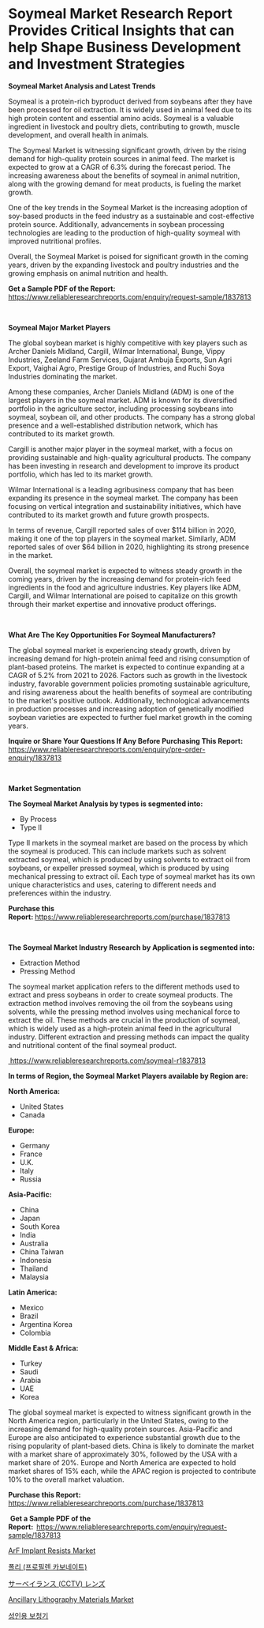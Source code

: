 <p><h1>Soymeal Market Research Report Provides Critical Insights that can help Shape Business Development and Investment Strategies</h1></p><p><strong>Soymeal Market Analysis and Latest Trends</strong></p>
<p><p>Soymeal is a protein-rich byproduct derived from soybeans after they have been processed for oil extraction. It is widely used in animal feed due to its high protein content and essential amino acids. Soymeal is a valuable ingredient in livestock and poultry diets, contributing to growth, muscle development, and overall health in animals.</p><p>The Soymeal Market is witnessing significant growth, driven by the rising demand for high-quality protein sources in animal feed. The market is expected to grow at a CAGR of 6.3% during the forecast period. The increasing awareness about the benefits of soymeal in animal nutrition, along with the growing demand for meat products, is fueling the market growth.</p><p>One of the key trends in the Soymeal Market is the increasing adoption of soy-based products in the feed industry as a sustainable and cost-effective protein source. Additionally, advancements in soybean processing technologies are leading to the production of high-quality soymeal with improved nutritional profiles.</p><p>Overall, the Soymeal Market is poised for significant growth in the coming years, driven by the expanding livestock and poultry industries and the growing emphasis on animal nutrition and health.</p></p>
<p><strong>Get a Sample PDF of the Report:&nbsp;</strong> <a href="https://www.reliableresearchreports.com/enquiry/request-sample/1837813">https://www.reliableresearchreports.com/enquiry/request-sample/1837813</a></p>
<p>&nbsp;</p>
<p><strong>Soymeal Major Market Players</strong></p>
<p><p>The global soybean market is highly competitive with key players such as Archer Daniels Midland, Cargill, Wilmar International, Bunge, Vippy Industries, Zeeland Farm Services, Gujarat Ambuja Exports, Sun Agri Export, Vaighai Agro, Prestige Group of Industries, and Ruchi Soya Industries dominating the market.</p><p>Among these companies, Archer Daniels Midland (ADM) is one of the largest players in the soymeal market. ADM is known for its diversified portfolio in the agriculture sector, including processing soybeans into soymeal, soybean oil, and other products. The company has a strong global presence and a well-established distribution network, which has contributed to its market growth.</p><p>Cargill is another major player in the soymeal market, with a focus on providing sustainable and high-quality agricultural products. The company has been investing in research and development to improve its product portfolio, which has led to its market growth.</p><p>Wilmar International is a leading agribusiness company that has been expanding its presence in the soymeal market. The company has been focusing on vertical integration and sustainability initiatives, which have contributed to its market growth and future growth prospects.</p><p>In terms of revenue, Cargill reported sales of over $114 billion in 2020, making it one of the top players in the soymeal market. Similarly, ADM reported sales of over $64 billion in 2020, highlighting its strong presence in the market.</p><p>Overall, the soymeal market is expected to witness steady growth in the coming years, driven by the increasing demand for protein-rich feed ingredients in the food and agriculture industries. Key players like ADM, Cargill, and Wilmar International are poised to capitalize on this growth through their market expertise and innovative product offerings.</p></p>
<p>&nbsp;</p>
<p><strong>What Are The Key Opportunities For Soymeal Manufacturers?</strong></p>
<p><p>The global soymeal market is experiencing steady growth, driven by increasing demand for high-protein animal feed and rising consumption of plant-based proteins. The market is expected to continue expanding at a CAGR of 5.2% from 2021 to 2026. Factors such as growth in the livestock industry, favorable government policies promoting sustainable agriculture, and rising awareness about the health benefits of soymeal are contributing to the market's positive outlook. Additionally, technological advancements in production processes and increasing adoption of genetically modified soybean varieties are expected to further fuel market growth in the coming years.</p></p>
<p><strong>Inquire or Share Your Questions If Any Before Purchasing This Report:</strong> <a href="https://www.reliableresearchreports.com/enquiry/pre-order-enquiry/1837813">https://www.reliableresearchreports.com/enquiry/pre-order-enquiry/1837813</a></p>
<p>&nbsp;</p>
<p><strong>Market Segmentation</strong></p>
<p><strong>The Soymeal Market Analysis by types is segmented into:</strong></p>
<p><ul><li>By Process</li><li>Type II</li></ul></p>
<p><p>Type II markets in the soymeal market are based on the process by which the soymeal is produced. This can include markets such as solvent extracted soymeal, which is produced by using solvents to extract oil from soybeans, or expeller pressed soymeal, which is produced by using mechanical pressing to extract oil. Each type of soymeal market has its own unique characteristics and uses, catering to different needs and preferences within the industry.</p></p>
<p><strong>Purchase this Report:&nbsp;</strong><a href="https://www.reliableresearchreports.com/purchase/1837813">https://www.reliableresearchreports.com/purchase/1837813</a></p>
<p>&nbsp;</p>
<p><strong>The Soymeal Market Industry Research by Application is segmented into:</strong></p>
<p><ul><li>Extraction Method</li><li>Pressing Method</li></ul></p>
<p><p>The soymeal market application refers to the different methods used to extract and press soybeans in order to create soymeal products. The extraction method involves removing the oil from the soybeans using solvents, while the pressing method involves using mechanical force to extract the oil. These methods are crucial in the production of soymeal, which is widely used as a high-protein animal feed in the agricultural industry. Different extraction and pressing methods can impact the quality and nutritional content of the final soymeal product.</p></p>
<p><a href="https://www.reliableresearchreports.com/soymeal-r1837813">&nbsp;https://www.reliableresearchreports.com/soymeal-r1837813</a></p>
<p><strong>In terms of Region, the Soymeal Market Players available by Region are:</strong></p>
<p>
    <p> <strong> North America: </strong>
        <ul>
            <li>United States</li>
            <li>Canada</li>
        </ul>
        </p> 
    <p> <strong> Europe: </strong>
        <ul>
            <li>Germany</li>
            <li>France</li>
            <li>U.K.</li>
            <li>Italy</li>
            <li>Russia</li>
        </ul>
        </p> 
    <p> <strong> Asia-Pacific: </strong>
        <ul>
            <li>China</li>
            <li>Japan</li>
            <li>South Korea</li>
            <li>India</li>
            <li>Australia</li>
            <li>China Taiwan</li>
            <li>Indonesia</li>
            <li>Thailand</li>
            <li>Malaysia</li>
        </ul>
        </p> 
    <p> <strong> Latin America: </strong>
        <ul>
            <li>Mexico</li>
            <li>Brazil</li>
            <li>Argentina Korea</li>
            <li>Colombia</li>
        </ul>
        </p> 
    <p> <strong> Middle East & Africa: </strong>
        <ul>
            <li>Turkey</li>
            <li>Saudi</li>
            <li>Arabia</li>
            <li>UAE</li>
            <li>Korea</li>
        </ul>
    </p>
    </p>
<p><p>The global soymeal market is expected to witness significant growth in the North America region, particularly in the United States, owing to the increasing demand for high-quality protein sources. Asia-Pacific and Europe are also anticipated to experience substantial growth due to the rising popularity of plant-based diets. China is likely to dominate the market with a market share of approximately 30%, followed by the USA with a market share of 20%. Europe and North America are expected to hold market shares of 15% each, while the APAC region is projected to contribute 10% to the overall market valuation.</p></p>
<p><strong>Purchase this Report: </strong><a href="https://www.reliableresearchreports.com/purchase/1837813">https://www.reliableresearchreports.com/purchase/1837813</a></p>
<p>&nbsp;<strong>Get a Sample PDF of the Report:&nbsp;&nbsp;</strong><a href="https://www.reliableresearchreports.com/enquiry/request-sample/1837813">https://www.reliableresearchreports.com/enquiry/request-sample/1837813</a></p>
<p><strong></strong></p>
<p><p><a href="https://github.com/ajohirul8010/Market-Research-Report-List-1/blob/main/arf-implant-resists-market.md">ArF Implant Resists Market</a></p><p><a href="https://github.com/vsap75a286l/Market-Research-Report-List-2/blob/main/9042676160082.md">폴리 (프로필렌 카보네이트)</a></p><p><a href="https://github.com/MacyOrn/Market-Research-Report-List-1/blob/main/4797332150159.md">サーベイランス (CCTV) レンズ</a></p><p><a href="https://github.com/jahid123ahm/Market-Research-Report-List-1/blob/main/ancillary-lithography-materials-market.md">Ancillary Lithography Materials Market</a></p><p><a href="https://github.com/idcefvhkdut6/Market-Research-Report-List-2/blob/main/9908887160081.md">성인용 보청기</a></p></p>